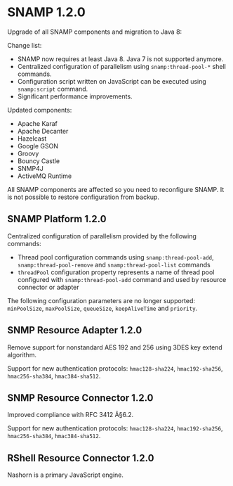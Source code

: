 # SNAMP 1.2.0
Upgrade of all SNAMP components and migration to Java 8:

Change list:

* SNAMP now requires at least Java 8. Java 7 is not supported anymore.
* Centralized configuration of parallelism using `snamp:thread-pool-*` shell commands.
* Configuration script written on JavaScript can be executed using `snamp:script` command.
* Significant performance improvements.

Updated components:

* Apache Karaf
* Apache Decanter
* Hazelcast
* Google GSON
* Groovy
* Bouncy Castle
* SNMP4J
* ActiveMQ Runtime

All SNAMP components are affected so you need to reconfigure SNAMP. It is not possible to restore configuration from backup.

## SNAMP Platform 1.2.0
Centralized configuration of parallelism provided by the following commands:

* Thread pool configuration commands using `snamp:thread-pool-add`, `snamp:thread-pool-remove` and `snamp:thread-pool-list` commands
* `threadPool` configuration property represents a name of thread pool configured with `snamp:thread-pool-add` command and used by resource connector or adapter

The following configuration parameters are no longer supported: `minPoolSize`, `maxPoolSize`, `queueSize`, `keepAliveTime` and `priority`.

## SNMP Resource Adapter 1.2.0
Remove support for nonstandard AES 192 and 256 using 3DES key extend algorithm.

Support for new authentication protocols: `hmac128-sha224`, `hmac192-sha256`, `hmac256-sha384`, `hmac384-sha512`.

## SNMP Resource Connector 1.2.0
Improved compliance with RFC 3412 Â§6.2.

Support for new authentication protocols: `hmac128-sha224`, `hmac192-sha256`, `hmac256-sha384`, `hmac384-sha512`.

## RShell Resource Connector 1.2.0
Nashorn is a primary JavaScript engine.
